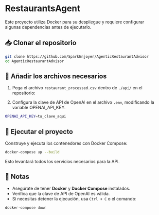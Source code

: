 # RestaurantsAgent


Este proyecto utiliza Docker para su despliegue y requiere configurar algunas dependencias antes de ejecutarlo.

## 📥 Clonar el repositorio

```sh
git clone https://github.com/SparkEnjoyer/AgenticRestaurantAdvisor
cd AgenticRestaurantAdvisor
```

## 📂 Añadir los archivos necesarios

1. Pega el archivo `restaurant_processed.csv` dentro de `./api/` en el repositorio:


2. Configura la clave de API de OpenAI en el archivo `.env`, modificando la variable OPENAI_API_KEY.



```sh
OPENAI_API_KEY=tu_clave_aqui
```

## 🚀 Ejecutar el proyecto

Construye y ejecuta los contenedores con Docker Compose:

```sh
docker-compose up --build
```

Esto levantará todos los servicios necesarios para la API.

## 📌 Notas
- Asegúrate de tener **Docker** y **Docker Compose** instalados.
- Verifica que la clave de API de OpenAI es válida.
- Si necesitas detener la ejecución, usa `Ctrl + C` o el comando:

```sh
docker-compose down
```

